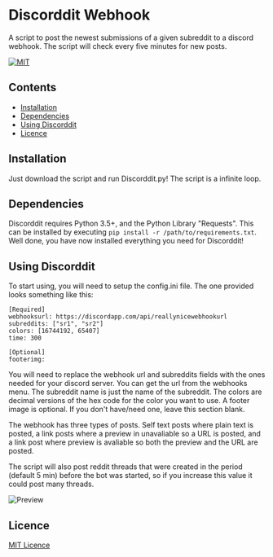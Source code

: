 # Discorddit Webhook
A script to post the newest submissions of a given subreddit to a discord webhook. The script will check every five minutes for new posts. 

[![MIT](https://img.shields.io/github/license/mashape/apistatus.svg?style=flat-square)](https://opensource.org/licenses/MIT) 

## Contents

- [Installation](#installation)	
- [Dependencies](#dependencies)
- [Using Discorddit](#using-discorddit)
- [Licence](#licence)


## Installation
Just download the script and run Discorddit.py! The script is a infinite loop.

## Dependencies
Discorddit requires Python 3.5+, and the Python Library "Requests". 
This can be installed by executing `pip install -r /path/to/requirements.txt`. 
Well done, you have now installed everything you need for Discorddit!

## Using Discorddit
To start using, you will need to setup the config.ini file. The one provided looks something like this:

```
[Required]
webhooksurl: https://discordapp.com/api/reallynicewebhookurl
subreddits: ["sr1", "sr2"]
colors: [16744192, 65407]
time: 300

[Optional]
footerimg: 
```

You will need to replace the webhook url and subreddits fields with the ones needed for your discord server. You can get the url from the webhooks menu. The subreddit name is just the name of the subreddit. The colors are decimal versions of the hex code for the color you want to use. A footer image is optional. If you don't have/need one, leave this section blank.

The webhook has three types of posts. Self text posts where plain text is posted, a link posts where a preview in unavaliable so a URL is posted, and a link post where preview is avaliable so both the preview and the URL are posted. 

The script will also post reddit threads that were created in the period (default 5 min) before the bot was started, so if you increase this value it could post many threads.

![Preview](http://i.imgur.com/NcxWOCY.png)

## Licence
[MIT Licence](https://github.com/RainbowDinoaur/Reddit-Discord-Webhook/blob/master/LICENSE)
